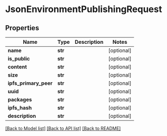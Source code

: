 # JsonEnvironmentPublishingRequest


## Properties
Name | Type | Description | Notes
------------ | ------------- | ------------- | -------------
**name** | **str** |  | [optional] 
**is_public** | **str** |  | [optional] 
**content** | **str** |  | [optional] 
**size** | **str** |  | [optional] 
**ipfs_primary_peer** | **str** |  | [optional] 
**uuid** | **str** |  | [optional] 
**packages** | **str** |  | [optional] 
**ipfs_hash** | **str** |  | [optional] 
**description** | **str** |  | [optional] 

[[Back to Model list]](../README.md#documentation-for-models) [[Back to API list]](../README.md#documentation-for-api-endpoints) [[Back to README]](../README.md)


